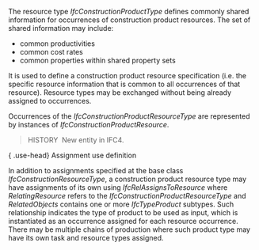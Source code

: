 ﻿The resource type _IfcConstructionProductType_ defines commonly shared information for occurrences of construction product resources. The set of shared information may include:

* common productivities
* common cost rates
* common properties within shared property sets

It is used to define a construction product resource specification (i.e. the specific resource information that is common to all occurrences of that resource). Resource types may be exchanged without being already assigned to occurrences.

Occurrences of the _IfcConstructionProductResourceType_ are represented by instances of _IfcConstructionProductResource_.

> HISTORY&nbsp; New entity in IFC4.

{ .use-head}
Assignment use definition

In addition to assignments specified at the base class _IfcConstructionResourceType_, a construction product resource type may have assignments of its own using _IfcRelAssignsToResource_ where _RelatingResource_ refers to the _IfcConstructionProductResourceType_ and _RelatedObjects_ contains one or more _IfcTypeProduct_ subtypes. Such relationship indicates the type of product to be used as input, which is instantiated as an occurrence assigned for each resource occurrence. There may be multiple chains of production where such product type may have its own task and resource types assigned.
